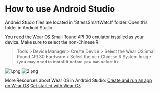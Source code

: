 # How to use Android Studio

Android Studio files are located in 'StressSmartWatch' folder. Open this folder in Android Studio.

You need the Wear OS Small Round API 30 emulator installed as your device. Make sure to select the non-Chinese R. 

> Tools > Device Manager > Create Device > Select the Wear OS Small Round API 30 Hardware > Select the non-Chinese R System Image (you may need to install it before you can select it)

![1.png](https://hackmd.io/_uploads/HyfWVdS7T.png)
![2.png](https://hackmd.io/_uploads/rkBW4_Sm6.png)

More Resources about Wear OS in Android Studio:
[Create and run an app on Wear OS](https://developer.android.com/training/wearables/get-started/creating)
[Get started with Wear OS](https://developer.android.com/training/wearables)